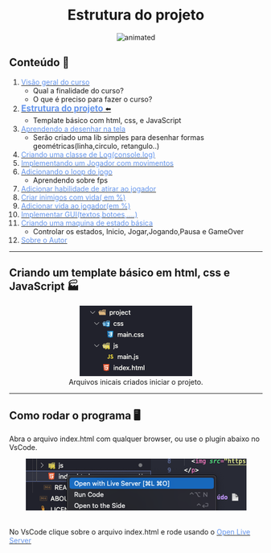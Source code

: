 
<h1 align="center">
  <br>Estrutura do projeto
</h1>
 
 
<p align="center"  > 
  <img src="https://media.giphy.com/media/vFKqnCdLPNOKc/giphy.gif" alt="animated" />
</p>
   
 
##  Conteúdo 📄
 
1.  [<span style="color:CornflowerBlue;">Visão geral do curso</span> ](../part1/README.md)
    * Qual a finalidade do curso?
    * O que é preciso para fazer o curso?
1.  [<span style="color:CornflowerBlue;font-weight: bold;  font-size: 1.2em;  ">Estrutura do projeto</span> ⬅️](README.md)
    *   Template básico com html, css, e JavaScript 
1.  [<span style="color:CornflowerBlue ">Aprendendo a desenhar na tela</span>](https://www.google.com)
    *  Serão criado uma lib simples para desenhar formas geométricas(linha,circulo, retangulo..) 
1.  [<span style="color:CornflowerBlue "> Criando uma classe de Log(console.log)</span>](https://www.google.com)
1.  [<span style="color:CornflowerBlue "> Implementando um Jogador com movimentos </span>](https://www.google.com)
1.  [<span style="color:CornflowerBlue "> Adicionando o loop do jogo</span>](https://www.google.com)
    *  Aprendendo sobre fps 
1.  [<span style="color:CornflowerBlue "> Adicionar habilidade de atirar ao jogador</span>](https://www.google.com)
1.  [<span style="color:CornflowerBlue "> Criar inimigos com vida( em %)</span>](https://www.google.com)
1.  [<span style="color:CornflowerBlue "> Adicionar vida ao jogador(em %)</span>](https://www.google.com)
1.  [<span style="color:CornflowerBlue "> Implementar GUI(textos,botoes,....)</span>](https://www.google.com)
1.  [<span style="color:CornflowerBlue "> Criando uma maquina de estado básica</span>](https://www.google.com)
    * Controlar os estados, Inicio, Jogar,Jogando,Pausa e GameOver 
1.  [<span style="color:CornflowerBlue;font-weight: ">Sobre o Autor</span> ](../ABOUT.md)

---

##  Criando um template básico em html, css e JavaScript 🏭

<p align="center"  > 
 <img src="images/struct_project.png" alt="animated" />
 </br>Arquivos inicais criados iniciar o projeto.
 </p>
 
 ---

 ##  Como rodar o programa 🖥️

Abra o arquivo index.html com qualquer browser, ou use o plugin abaixo no VsCode.
 <p align="center"  > 
 <img src="images/LiveServer.png" alt="animated" />

 </br>No VsCode clique sobre o arquivo index.html e rode usando o  [<span style="color:CornflowerBlue "> Open Live Server</span>](https://marketplace.visualstudio.com/items?itemName=ritwickdey.LiveServer)
 </p>






